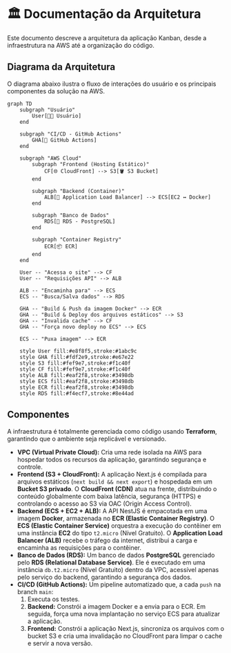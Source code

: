 # 🏛️ Documentação da Arquitetura

Este documento descreve a arquitetura da aplicação Kanban, desde a infraestrutura na AWS até a organização do código.

## Diagrama da Arquitetura

O diagrama abaixo ilustra o fluxo de interações do usuário e os principais componentes da solução na AWS.

```mermaid
graph TD
    subgraph "Usuário"
        User[👨‍💻 Usuário]
    end

    subgraph "CI/CD - GitHub Actions"
        GHA[🚀 GitHub Actions]
    end

    subgraph "AWS Cloud"
        subgraph "Frontend (Hosting Estático)"
            CF[🌐 CloudFront] --> S3[🪣 S3 Bucket]
        end

        subgraph "Backend (Container)"
            ALB[🚦 Application Load Balancer] --> ECS[EC2 ↔️ Docker]
        end

        subgraph "Banco de Dados"
            RDS[🐘 RDS - PostgreSQL]
        end

        subgraph "Container Registry"
            ECR[📦 ECR]
        end
    end

    User -- "Acessa o site" --> CF
    User -- "Requisições API" --> ALB
    
    ALB -- "Encaminha para" --> ECS
    ECS -- "Busca/Salva dados" --> RDS

    GHA -- "Build & Push da imagem Docker" --> ECR
    GHA -- "Build & Deploy dos arquivos estáticos" --> S3
    GHA -- "Invalida cache" --> CF
    GHA -- "Força novo deploy no ECS" --> ECS

    ECS -- "Puxa imagem" --> ECR

    style User fill:#e8f8f5,stroke:#1abc9c
    style GHA fill:#fdf2e9,stroke:#e67e22
    style S3 fill:#fef9e7,stroke:#f1c40f
    style CF fill:#fef9e7,stroke:#f1c40f
    style ALB fill:#eaf2f8,stroke:#3498db
    style ECS fill:#eaf2f8,stroke:#3498db
    style ECR fill:#eaf2f8,stroke:#3498db
    style RDS fill:#f4ecf7,stroke:#8e44ad
```

## Componentes

A infraestrutura é totalmente gerenciada como código usando **Terraform**, garantindo que o ambiente seja replicável e versionado.

-   **VPC (Virtual Private Cloud):** Cria uma rede isolada na AWS para hospedar todos os recursos da aplicação, garantindo segurança e controle.
-   **Frontend (S3 + CloudFront):** A aplicação Next.js é compilada para arquivos estáticos (`next build && next export`) e hospedada em um **Bucket S3 privado**. O **CloudFront (CDN)** atua na frente, distribuindo o conteúdo globalmente com baixa latência, segurança (HTTPS) e controlando o acesso ao S3 via OAC (Origin Access Control).
-   **Backend (ECS + EC2 + ALB):** A API NestJS é empacotada em uma imagem **Docker**, armazenada no **ECR (Elastic Container Registry)**. O **ECS (Elastic Container Service)** orquestra a execução do contêiner em uma instância **EC2** do tipo `t2.micro` (Nível Gratuito). O **Application Load Balancer (ALB)** recebe o tráfego da internet, distribui a carga e encaminha as requisições para o contêiner.
-   **Banco de Dados (RDS):** Um banco de dados **PostgreSQL** gerenciado pelo **RDS (Relational Database Service)**. Ele é executado em uma instância `db.t2.micro` (Nível Gratuito) dentro da VPC, acessível apenas pelo serviço do backend, garantindo a segurança dos dados.
-   **CI/CD (GitHub Actions):** Um pipeline automatizado que, a cada `push` na branch `main`:
    1.  Executa os testes.
    2.  **Backend:** Constrói a imagem Docker e a envia para o ECR. Em seguida, força uma nova implantação no serviço ECS para atualizar a aplicação.
    3.  **Frontend:** Constrói a aplicação Next.js, sincroniza os arquivos com o bucket S3 e cria uma invalidação no CloudFront para limpar o cache e servir a nova versão.